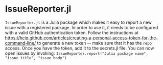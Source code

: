 # IssueReporter.jl  
`IssueReporter.jl` is a Julia package which makes it easy to report a new issue with a registered package. 
In order to use it, it needs to be configured with a valid GitHub authentication token. Follow the instructions at 
https://help.github.com/articles/creating-a-personal-access-token-for-the-command-line/ to generate a new token -- make sure 
that it has the `repo` access. 
Once you have the token, add it to the secrets.jl file. 
You can now open issues by invoking: 
`IssueReporter.report("Julia package name", "issue title", "issue body")` 